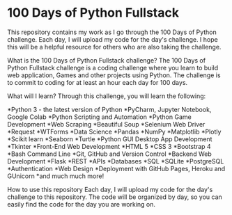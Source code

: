 # 100 Days of Python Fullstack

This repository contains my work as I go through the 100 Days of Python challenge. Each day, I will upload my code for the day's challenge. I hope this will be a helpful resource for others who are also taking the challenge.

What is the 100 Days of Python Fullstack challenge?
The 100 Days of Python Fullstack challenge is a coding challenge where you learn to build web application, Games and other projects using Python. The challenge is to commit to coding for at least an hour each day for 100 days.


What will I learn?
Through this challenge, you will learn the following:

*Python 3 - the latest version of Python
*PyCharm, Jupyter Notebook, Google Colab
*Python Scripting and Automation
*Python Game Development
*Web Scraping
*Beautiful Soup
*Selenium Web Driver
*Request
*WTForms
*Data Science
*Pandas
*NumPy
*Matplotlib
*Plotly
*Scikit learn
*Seaborn
*Turtle
*Python GUI Desktop App Development
*Tkinter
*Front-End Web Development
*HTML 5
*CSS 3
*Bootstrap 4
*Bash Command Line
*Git, GitHub and Version Control
*Backend Web Development
*Flask
*REST
*APIs
*Databases
*SQL
*SQLite
*PostgreSQL
*Authentication
*Web Design
*Deployment with GitHub Pages, Heroku and GUnicorn
*and much much more!


How to use this repository
Each day, I will upload my code for the day's challenge to this repository. The code will be organized by day, so you can easily find the code for the day you are working on.
